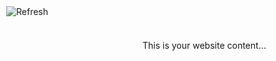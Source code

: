 <html lang="en">
<head>
<meta charset="UTF-8">
<meta name="viewport" content="width=device-width, initial-scale=1.0">
<title>Refresh Button</title>
<style>
    #refresh-button {
        position: fixed;
        top: 10px;
        left: 10px;
        cursor: pointer;
    }
</style>
</head>
<body>

<!-- Image button for refreshing the site -->
<a id="refresh-button" onclick="location.reload();" title="Refresh"><img src="https://media.discordapp.net/attachments/1179617219999711234/1206516945977999382/fixed.png?ex=65dc4b77&is=65c9d677&hm=b2c46a838e22589005b4aa4dfe55025cd78e020a3cf63367c47d8eb4cbcb827f&=&format=webp&quality=lossless&width=76&height=76" alt="Refresh"></a>

<!-- Your website content goes here -->
<p>This is your website content...</p>

</body>
</html>
